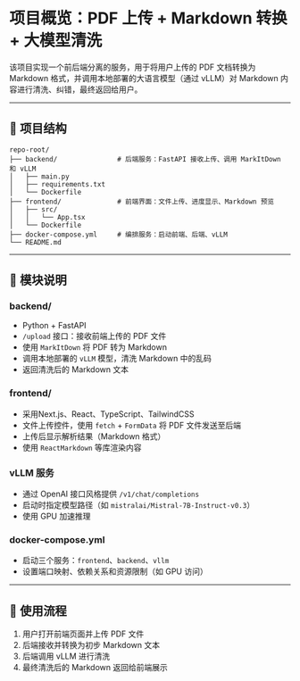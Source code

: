 
# 项目概览：PDF 上传 + Markdown 转换 + 大模型清洗

该项目实现一个前后端分离的服务，用于将用户上传的 PDF 文档转换为 Markdown 格式，并调用本地部署的大语言模型（通过 vLLM）对 Markdown 内容进行清洗、纠错，最终返回给用户。

---

## 📁 项目结构

```
repo-root/
├── backend/               # 后端服务：FastAPI 接收上传、调用 MarkItDown 和 vLLM
│   ├── main.py
│   ├── requirements.txt
│   └── Dockerfile
├── frontend/              # 前端界面：文件上传、进度显示、Markdown 预览
│   ├── src/
│   │   └── App.tsx
│   └── Dockerfile
├── docker-compose.yml     # 编排服务：启动前端、后端、vLLM
└── README.md
```

---

## 🧩 模块说明

### backend/

- Python + FastAPI
- `/upload` 接口：接收前端上传的 PDF 文件
- 使用 `MarkItDown` 将 PDF 转为 Markdown
- 调用本地部署的 `vLLM` 模型，清洗 Markdown 中的乱码
- 返回清洗后的 Markdown 文本

### frontend/

- 采用Next.js、React、TypeScript、TailwindCSS
- 文件上传控件，使用 `fetch` + `FormData` 将 PDF 文件发送至后端
- 上传后显示解析结果（Markdown 格式）
- 使用 `ReactMarkdown` 等库渲染内容

### vLLM 服务

- 通过 OpenAI 接口风格提供 `/v1/chat/completions`
- 启动时指定模型路径（如 `mistralai/Mistral-7B-Instruct-v0.3`）
- 使用 GPU 加速推理

### docker-compose.yml

- 启动三个服务：`frontend`、`backend`、`vllm`
- 设置端口映射、依赖关系和资源限制（如 GPU 访问）

---

## 🚀 使用流程

1. 用户打开前端页面并上传 PDF 文件
2. 后端接收并转换为初步 Markdown 文本
3. 后端调用 vLLM 进行清洗
4. 最终清洗后的 Markdown 返回给前端展示

